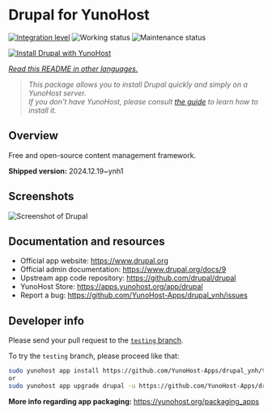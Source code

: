 <!--
N.B.: This README was automatically generated by <https://github.com/YunoHost/apps/tree/master/tools/readme_generator>
It shall NOT be edited by hand.
-->

# Drupal for YunoHost

[![Integration level](https://apps.yunohost.org/badge/integration/drupal)](https://ci-apps.yunohost.org/ci/apps/drupal/)
![Working status](https://apps.yunohost.org/badge/state/drupal)
![Maintenance status](https://apps.yunohost.org/badge/maintained/drupal)

[![Install Drupal with YunoHost](https://install-app.yunohost.org/install-with-yunohost.svg)](https://install-app.yunohost.org/?app=drupal)

*[Read this README in other languages.](./ALL_README.md)*

> *This package allows you to install Drupal quickly and simply on a YunoHost server.*  
> *If you don't have YunoHost, please consult [the guide](https://yunohost.org/install) to learn how to install it.*

## Overview

Free and open-source content management framework.

**Shipped version:** 2024.12.19~ynh1

## Screenshots

![Screenshot of Drupal](./doc/screenshots/screenshot.png)

## Documentation and resources

- Official app website: <https://www.drupal.org>
- Official admin documentation: <https://www.drupal.org/docs/9>
- Upstream app code repository: <https://github.com/drupal/drupal>
- YunoHost Store: <https://apps.yunohost.org/app/drupal>
- Report a bug: <https://github.com/YunoHost-Apps/drupal_ynh/issues>

## Developer info

Please send your pull request to the [`testing` branch](https://github.com/YunoHost-Apps/drupal_ynh/tree/testing).

To try the `testing` branch, please proceed like that:

```bash
sudo yunohost app install https://github.com/YunoHost-Apps/drupal_ynh/tree/testing --debug
or
sudo yunohost app upgrade drupal -u https://github.com/YunoHost-Apps/drupal_ynh/tree/testing --debug
```

**More info regarding app packaging:** <https://yunohost.org/packaging_apps>
